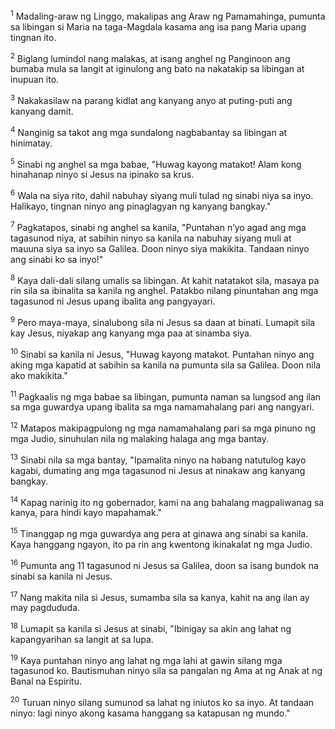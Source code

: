 <sup>1</sup>
Madaling-araw ng Linggo, makalipas ang Araw ng Pamamahinga, pumunta sa libingan si Maria na taga-Magdala kasama ang isa pang Maria upang tingnan ito. 

<sup>2</sup>
Biglang lumindol nang malakas, at isang anghel ng Panginoon ang bumaba mula sa langit at iginulong ang bato na nakatakip sa libingan at inupuan ito. 

<sup>3</sup>
Nakakasilaw na parang kidlat ang kanyang anyo at puting-puti ang kanyang damit. 

<sup>4</sup>
Nanginig sa takot ang mga sundalong nagbabantay sa libingan at hinimatay. 

<sup>5</sup>
Sinabi ng anghel sa mga babae, "Huwag kayong matakot! Alam kong hinahanap ninyo si Jesus na ipinako sa krus. 

<sup>6</sup>
Wala na siya rito, dahil nabuhay siyang muli tulad ng sinabi niya sa inyo. Halikayo, tingnan ninyo ang pinaglagyan ng kanyang bangkay." 

<sup>7</sup>
Pagkatapos, sinabi ng anghel sa kanila, "Puntahan nʼyo agad ang mga tagasunod niya, at sabihin ninyo sa kanila na nabuhay siyang muli at mauuna siya sa inyo sa Galilea. Doon ninyo siya makikita. Tandaan ninyo ang sinabi ko sa inyo!" 

<sup>8</sup>
Kaya dali-dali silang umalis sa libingan. At kahit natatakot sila, masaya pa rin sila sa ibinalita sa kanila ng anghel. Patakbo nilang pinuntahan ang mga tagasunod ni Jesus upang ibalita ang pangyayari. 

<sup>9</sup>
Pero maya-maya, sinalubong sila ni Jesus sa daan at binati. Lumapit sila kay Jesus, niyakap ang kanyang mga paa at sinamba siya. 

<sup>10</sup>
Sinabi sa kanila ni Jesus, "Huwag kayong matakot. Puntahan ninyo ang aking mga kapatid at sabihin sa kanila na pumunta sila sa Galilea. Doon nila ako makikita." 

<sup>11</sup>
Pagkaalis ng mga babae sa libingan, pumunta naman sa lungsod ang ilan sa mga guwardya upang ibalita sa mga namamahalang pari ang nangyari. 

<sup>12</sup>
Matapos makipagpulong ng mga namamahalang pari sa mga pinuno ng mga Judio, sinuhulan nila ng malaking halaga ang mga bantay. 

<sup>13</sup>
Sinabi nila sa mga bantay, "Ipamalita ninyo na habang natutulog kayo kagabi, dumating ang mga tagasunod ni Jesus at ninakaw ang kanyang bangkay. 

<sup>14</sup>
Kapag narinig ito ng gobernador, kami na ang bahalang magpaliwanag sa kanya, para hindi kayo mapahamak." 

<sup>15</sup>
Tinanggap ng mga guwardya ang pera at ginawa ang sinabi sa kanila. Kaya hanggang ngayon, ito pa rin ang kwentong ikinakalat ng mga Judio.

<sup>16</sup>
Pumunta ang 11 tagasunod ni Jesus sa Galilea, doon sa isang bundok na sinabi sa kanila ni Jesus. 

<sup>17</sup>
Nang makita nila si Jesus, sumamba sila sa kanya, kahit na ang ilan ay may pagdududa. 

<sup>18</sup>
Lumapit sa kanila si Jesus at sinabi, "Ibinigay sa akin ang lahat ng kapangyarihan sa langit at sa lupa. 

<sup>19</sup>
Kaya puntahan ninyo ang lahat ng mga lahi at gawin silang mga tagasunod ko. Bautismuhan ninyo sila sa pangalan ng Ama at ng Anak at ng Banal na Espiritu. 

<sup>20</sup>
Turuan ninyo silang sumunod sa lahat ng iniutos ko sa inyo. At tandaan ninyo: lagi ninyo akong kasama hanggang sa katapusan ng mundo."